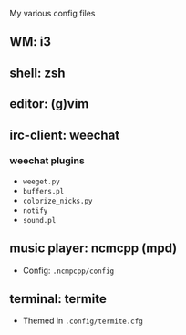 My various config files

## WM: i3

## shell: zsh

## editor: (g)vim

## irc-client: weechat

### weechat plugins
* `weeget.py`
* `buffers.pl`
* `colorize_nicks.py`
* `notify`
* `sound.pl`

## music player: ncmcpp (mpd)

* Config: `.ncmpcpp/config`

## terminal: termite

* Themed in `.config/termite.cfg`
